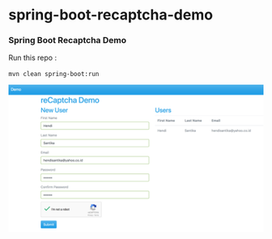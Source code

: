 # spring-boot-recaptcha-demo

### Spring Boot Recaptcha Demo

Run this repo :

`mvn clean spring-boot:run`

![Home Screen](img/home.png)